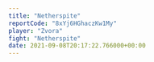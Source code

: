 ```yaml
---
title: "Netherspite"
reportCode: "8xYj6HGhaczKw1My"
player: "Zvora"
fight: "Netherspite"
date: 2021-09-08T20:17:22.766000+00:00
---
```

